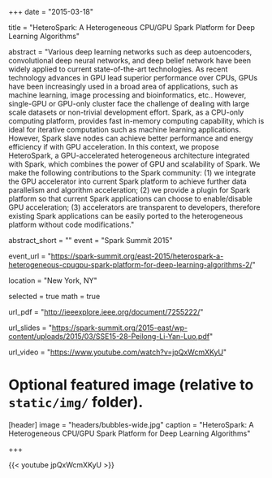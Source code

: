 +++
date = "2015-03-18"

title = "HeteroSpark: A Heterogeneous CPU/GPU Spark Platform for Deep Learning Algorithms"

abstract = "Various deep learning networks such as deep autoencoders, convolutional deep neural networks, and deep belief network have been widely applied to current state-of-the-art technologies. As recent technology advances in GPU lead superior performance over CPUs, GPUs have been increasingly used in a broad area of applications, such as machine learning, image processing and bioinformatics, etc.. However, single-GPU or GPU-only cluster face the challenge of dealing with large scale datasets or non-trivial development effort. Spark, as a CPU-only computing platform, provides fast in-memory computing capability, which is ideal for iterative computation such as machine learning applications. However, Spark slave nodes can achieve better performance and energy efficiency if with GPU acceleration. In this context, we propose HeteroSpark, a GPU-accelerated heterogeneous architecture integrated with Spark, which combines the power of GPU and scalability of Spark. We make the following contributions to the Spark community: (1) we integrate the GPU accelerator into current Spark platform to achieve further data parallelism and algorithm acceleration; (2) we provide a plugin for Spark platform so that current Spark applications can choose to enable/disable GPU acceleration; (3) accelerators are transparent to developers, therefore existing Spark applications can be easily ported to the heterogeneous platform without code modifications."

abstract_short = ""
event = "Spark Summit 2015"

event_url = "https://spark-summit.org/east-2015/heterospark-a-heterogeneous-cpugpu-spark-platform-for-deep-learning-algorithms-2/"

location = "New York, NY"

selected = true
math = true

url_pdf = "http://ieeexplore.ieee.org/document/7255222/"

url_slides = "https://spark-summit.org/2015-east/wp-content/uploads/2015/03/SSE15-28-Peilong-Li-Yan-Luo.pdf"

url_video = "https://www.youtube.com/watch?v=jpQxWcmXKyU"

# Optional featured image (relative to `static/img/` folder).
[header]
image = "headers/bubbles-wide.jpg"
caption = "HeteroSpark: A Heterogeneous CPU/GPU Spark Platform for Deep Learning Algorithms"

+++

{{< youtube jpQxWcmXKyU >}}
